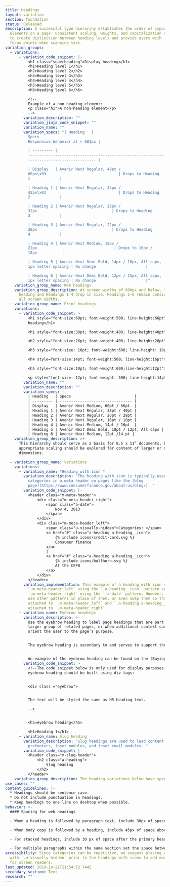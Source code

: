 ```yaml
---
title: Headings
layout: variation
section: foundation
status: Released
description: A successful type hierarchy establishes the order of importance of
  elements on a page. Consistent scaling, weights, and capitalization are used
  to create distinction between heading levels and provide users with  familiar
  focus points when scanning text.
variation_groups:
  - variations:
      - variation_code_snippet: |-
          <h1 class="superheading">Display heading</h1>
          <h1>Heading level 1</h1>
          <h2>Heading level 2</h2>
          <h3>Heading level 3</h3>
          <h4>Heading level 4</h4>
          <h5>Heading level 5</h5>
          <h6>Heading level 6</h6>

          <!--
          Example of a non heading element:
          <p class="h1">A non-heading element</p>
          -->
        variation_description: ""
        variation_jinja_code_snippet: ""
        variation_name: ""
        variation_specs: "| Heading   |
          Specs                                                            |
          Responsive behavior at < 601px |

          | --------- |
          ---------------------------------------------------------------- |
          ------------------------------ |

          | Display   | Avenir Next Regular, 48px /
          60px\x03                                | Drops to Heading
          1             |

          | Heading 1 | Avenir Next Regular, 34px /
          42px\x03                                | Drops to Heading
          2             |

          | Heading 2 | Avenir Next Regular, 26px /
          32px                                 | Drops to Heading
          3             |

          | Heading 3 | Avenir Next Regular, 22px /
          28px                                 | Drops to Heading
          4             |

          | Heading 4 | Avenir Next Medium, 18px /
          22px                                  | Drops to 16px /
          18px           |

          | Heading 5 | Avenir Next Demi Bold, 14px / 18px, All caps,
          1px letter spacing | No change                      |

          | Heading 6 | Avenir Next Demi Bold, 12px / 15px, All caps,
          1px letter spacing | No change                      |"
    variation_group_name: Web headings
    variation_group_description: At screen widths of 600px and below, the Display
      heading and Headings 1-4 drop in size. Headings 5-6 remain consistent at
      all screen widths.
  - variation_group_name: Print headings
    variations:
      - variation_code_snippet: >
          <h1 style="font-size:60pt; font-weight:500; line-height:66pt">Display
          heading</h1>

          <h1 style="font-size:38pt; font-weight:400; line-height:40pt">Heading level 1</h1>

          <h2 style="font-size:26pt; font-weight:400; line-height:28pt">Heading level 2</h2>

          <h3 style="font-size: 16pt; font-weight:600; line-height: 18pt">Heading level 3</h3>

          <h4 style=font-size:14pt; font-weight:500; line-height:16pt">Heading level 4</h4>

          <h5 style="font-size:10pt; font-weight:600;line-height:12pt">Heading level 5</h5>

          <p style="font-size: 12pt; font-weight: 500; line-height:14pt">Heading level 6</p>
        variation_name: ""
        variation_description: ""
        variation_specs: |-
          | Heading   | Specs                            |
          | --------- | -------------------------------- |
          | Display   | Avenir Next Medium, 60pt / 66pt  |
          | Heading 1 | Avenir Next Regular, 38pt / 40pt |
          | Heading 2 | Avenir Next Regular, 26pt / 28pt |
          | Heading 3 | Avenir Next Regular, 16pt / 18pt |
          | Heading 4 | Avenir Next Medium, 14pt / 16pt  |
          | Heading 5 | Avenir Next Demi Bold, 10pt / 12pt, All caps | 
          | Heading 6 | Avenir Next Medium, 12pt /14 pt |
    variation_group_description: >+
      This hierarchy should serve as a basis for 8.5 x 11” documents, but
      appropriate scaling should be explored for content of larger or smaller
      dimensions.

  - variation_group_name: Variations
    variations:
      - variation_name: "Heading with icon "
        variation_description: "The heading with icon is typically used for listing
          categories in a meta header on pages like the [blog
          page](https://www.consumerfinance.gov/about-us/blog/). "
        variation_code_snippet: |-
          <header class="m-meta-header">
              <div class="m-meta-header_right">
                  <span class="a-date">
                      Nov 4, 2013
                  </span>
              </div>
              <div class="m-meta-header_left">
                  <span class="u-visually-hidden">Categories: </span>
                  <a href="#" class="a-heading a-heading__icon">
                      {% include icons/credit-card.svg %}
                      Consumer finance
                  </a>
                  |
                  <a href="#" class="a-heading a-heading__icon">
                      {% include icons/bullhorn.svg %}
                      At the CFPB
                  </a>
              </div>
          </header>
        variation_implementation: This example of a heading with icon shows
          `.m-meta-header_left` using the `.a-heading__icon` pattern and
          `.m-meta-header_right` using the `.a-date` pattern. However, you could
          use other patterns in place of them, or even swap them so that date is
          attached to `.m-meta-header_left` and `.a-heading.a-heading__icon` is
          attached to `.m-meta-header_right`.
      - variation_name: Eyebrow headings
        variation_description: >-
          Use the eyebrow heading to label page headings that are part of a
          larger group of related pages, or when additional context can help
          orient the user to the page’s purpose.


          The eyebrow heading is secondary to and serves to support the main page heading. So it should be concise and shorter than the main page heading. 


          An example of the eyebrow heading can be found on the [Buying a House journey pages](https://www.consumerfinance.gov/owning-a-home/process/prepare/).
        variation_code_snippet: >
          <!--The code snippet below is only used for display purposes. The
          eyebrow heading should be built using div tags:


          <div class ="eyebrow">


          The text will be styled the same as H5 heading text.

          -->


          <h5>eyebrow heading</h5>

          <h1>Heading 1</h1>
      - variation_name: Slug heading
        variation_description: "Slug headings are used to lead content on sidebars and
          prefooters, inset modules, and inset email modules. "
        variation_code_snippet: |-
          <header class="m-slug-header">
              <h2 class="a-heading">
                  Slug heading
              </h2>
          </header>
    variation_group_description: The heading variations below have specific use cases.
use_cases: ""
content_guidelines: |-
  * Headings should be sentence case. 
  * Do not include punctuation in headings. 
  * Keep headings to one line on desktop when possible.
behavior: >-
  #### Spacing for web headings

  - When a heading is followed by paragraph text, include 30px of space below Display and 15px below Headings 1–6.

  - When body copy is followed by a heading, include 45px of space above Heading 2 and 30px above Headings 3–6.

  - For stacked headings, include 30 px of space after the primary heading.

  - For multiple paragraphs within the same section set the space between paragraphs to 15px.
accessibility: Since categories can be repetitive, we suggest placing a label
  with `.u-visually-hidden` prior to the headings with icons to add more context
  for screen readers.
last_updated: 2019-10-21T21:54:52.744Z
secondary_section: Text
research: ""
---
```

